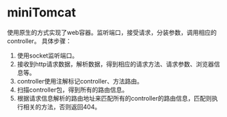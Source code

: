# miniTomcat
使用原生的方式实现了web容器。监听端口，接受请求，分装参数，调用相应的controller。
具体步骤：
1. 使用socket监听端口。
2. 接收到http请求数据，解析数据，得到相应的请求方法、请求参数、浏览器信息等。
3. controller使用注解标记controller、方法路由。
4. 扫描controller包，得到所有的路由信息。
5. 根据请求信息解析的路由地址来匹配所有的controller的路由信息，匹配则执行相关的方法，否则返回404。
